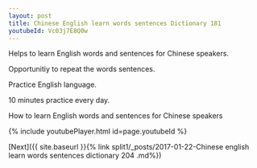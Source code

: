 ```yaml
---
layout: post
title: Chinese English learn words sentences Dictionary 181 
youtubeId: Vc03j7E8Q0w
---
```

 
 
Helps to learn English words and sentences for Chinese speakers.

Opportunitiy to repeat the words sentences. 

Practice English language. 
 
10 minutes practice every day. 
 
How to learn English words and sentences for Chinese speakers 
 
{% include youtubePlayer.html id=page.youtubeId %}
 
 
[Next]({{ site.baseurl }}{% link  split1/_posts/2017-01-22-Chinese english learn words sentences dictionary 204 .md%})
 
